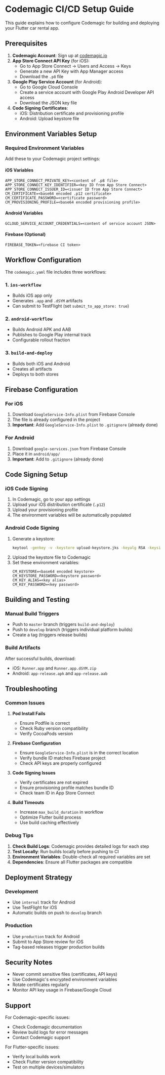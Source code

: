 # Codemagic CI/CD Setup Guide

This guide explains how to configure Codemagic for building and deploying your Flutter car rental app.

## Prerequisites

1. **Codemagic Account**: Sign up at [codemagic.io](https://codemagic.io)
2. **App Store Connect API Key** (for iOS):
   - Go to App Store Connect → Users and Access → Keys
   - Generate a new API Key with App Manager access
   - Download the `.p8` file
3. **Google Play Service Account** (for Android):
   - Go to Google Cloud Console
   - Create a service account with Google Play Android Developer API access
   - Download the JSON key file
4. **Code Signing Certificates**:
   - iOS: Distribution certificate and provisioning profile
   - Android: Upload keystore file

## Environment Variables Setup

### Required Environment Variables

Add these to your Codemagic project settings:

#### iOS Variables
```
APP_STORE_CONNECT_PRIVATE_KEY=<content of .p8 file>
APP_STORE_CONNECT_KEY_IDENTIFIER=<key ID from App Store Connect>
APP_STORE_CONNECT_ISSUER_ID=<issuer ID from App Store Connect>
CM_CERTIFICATE=<base64 encoded .p12 certificate>
CM_CERTIFICATE_PASSWORD=<certificate password>
CM_PROVISIONING_PROFILE=<base64 encoded provisioning profile>
```

#### Android Variables
```
GCLOUD_SERVICE_ACCOUNT_CREDENTIALS=<content of service account JSON>
```

#### Firebase (Optional)
```
FIREBASE_TOKEN=<firebase CI token>
```

## Workflow Configuration

The `codemagic.yaml` file includes three workflows:

### 1. `ios-workflow`
- Builds iOS app only
- Generates `.app` and `.dSYM` artifacts
- Can submit to TestFlight (set `submit_to_app_store: true`)

### 2. `android-workflow`
- Builds Android APK and AAB
- Publishes to Google Play internal track
- Configurable rollout fraction

### 3. `build-and-deploy`
- Builds both iOS and Android
- Creates all artifacts
- Deploys to both stores

## Firebase Configuration

### For iOS
1. Download `GoogleService-Info.plist` from Firebase Console
2. The file is already configured in the project
3. **Important**: Add `GoogleService-Info.plist` to `.gitignore` (already done)

### For Android
1. Download `google-services.json` from Firebase Console
2. Place it in `android/app/`
3. **Important**: Add to `.gitignore` (already done)

## Code Signing Setup

### iOS Code Signing
1. In Codemagic, go to your app settings
2. Upload your iOS distribution certificate (`.p12`)
3. Upload your provisioning profile
4. The environment variables will be automatically populated

### Android Code Signing
1. Generate a keystore:
   ```bash
   keytool -genkey -v -keystore upload-keystore.jks -keyalg RSA -keysize 2048 -validity 10000 -alias upload
   ```
2. Upload the keystore file to Codemagic
3. Set these environment variables:
   ```
   CM_KEYSTORE=<base64 encoded keystore>
   CM_KEYSTORE_PASSWORD=<keystore password>
   CM_KEY_ALIAS=<key alias>
   CM_KEY_PASSWORD=<key password>
   ```

## Building and Testing

### Manual Build Triggers
- Push to `master` branch (triggers `build-and-deploy`)
- Push to `develop` branch (triggers individual platform builds)
- Create a tag (triggers release builds)

### Build Artifacts
After successful builds, download:
- iOS: `Runner.app` and `Runner.app.dSYM.zip`
- Android: `app-release.apk` and `app-release.aab`

## Troubleshooting

### Common Issues

1. **Pod Install Fails**
   - Ensure Podfile is correct
   - Check Ruby version compatibility
   - Verify CocoaPods version

2. **Firebase Configuration**
   - Ensure `GoogleService-Info.plist` is in the correct location
   - Verify bundle ID matches Firebase project
   - Check API keys are properly configured

3. **Code Signing Issues**
   - Verify certificates are not expired
   - Ensure provisioning profile matches bundle ID
   - Check team ID in App Store Connect

4. **Build Timeouts**
   - Increase `max_build_duration` in workflow
   - Optimize Flutter build process
   - Use build caching effectively

### Debug Tips

1. **Check Build Logs**: Codemagic provides detailed logs for each step
2. **Test Locally**: Run builds locally before pushing to CI
3. **Environment Variables**: Double-check all required variables are set
4. **Dependencies**: Ensure all Flutter packages are compatible

## Deployment Strategy

### Development
- Use `internal` track for Android
- Use TestFlight for iOS
- Automatic builds on push to `develop` branch

### Production
- Use `production` track for Android
- Submit to App Store review for iOS
- Tag-based releases trigger production builds

## Security Notes

- Never commit sensitive files (certificates, API keys)
- Use Codemagic's encrypted environment variables
- Rotate certificates regularly
- Monitor API key usage in Firebase/Google Cloud

## Support

For Codemagic-specific issues:
- Check Codemagic documentation
- Review build logs for error messages
- Contact Codemagic support

For Flutter-specific issues:
- Verify local builds work
- Check Flutter version compatibility
- Test on multiple devices/simulators
